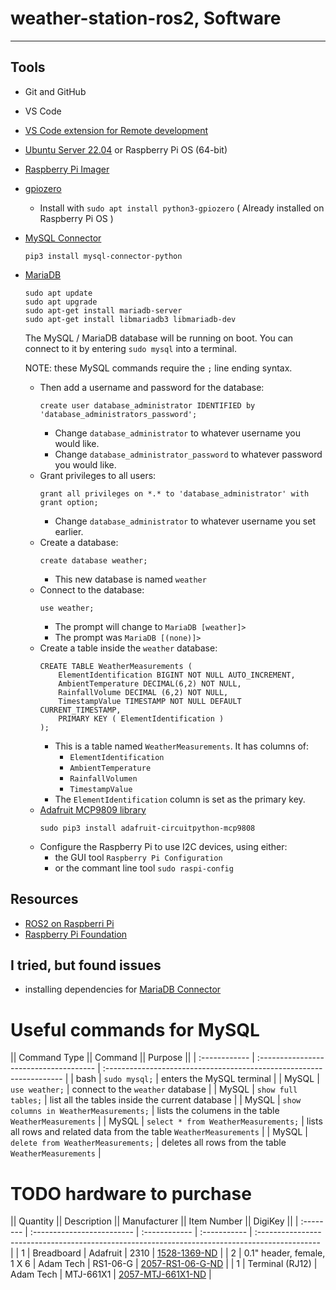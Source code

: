 # weather-station-ros2, Software

---

## Tools

- Git and GitHub
- VS Code
- [VS Code extension for Remote development](https://code.visualstudio.com/docs/remote/ssh)
- [Ubuntu Server 22.04](https://ubuntu.com/download/raspberry-pi) or Raspberry Pi OS (64-bit)
- [Raspberry Pi Imager](https://www.raspberrypi.com/software/)
- [gpiozero](https://gpiozero.readthedocs.io/en/stable/index.html)
  - Install with `sudo apt install python3-gpiozero` ( Already installed on Raspberry Pi OS )
- [MySQL Connector](https://www.w3schools.com/python/python_mysql_getstarted.asp)
   ```
   pip3 install mysql-connector-python
   ```
- [MariaDB](https://mariadb.com/kb/en/installing-mariadb-deb-files/#installing-mariadb-packages-with-apt)
  ```
  sudo apt update
  sudo apt upgrade
  sudo apt-get install mariadb-server
  sudo apt-get install libmariadb3 libmariadb-dev
  ```
  The MySQL / MariaDB database will be running on boot.
  You can connect to it by entering `sudo mysql` into a terminal.

  NOTE: these MySQL commands require the `;` line ending syntax.

  - Then add a username and password for the database:
    ```
    create user database_administrator IDENTIFIED by 'database_administrators_password';
    ```
    - Change `database_administrator` to whatever username you would like.
    - Change `database_administrator_password` to whatever password you would like.
  - Grant privileges to all users:
    ```
    grant all privileges on *.* to 'database_administrator' with grant option;
    ```
    - Change `database_administrator` to whatever username you set earlier.
  - Create a database:
    ```
    create database weather;
    ```
    - This new database is named `weather`
  - Connect to the database:
    ```
    use weather;
    ```
    - The prompt will change to `MariaDB [weather]>`
    - The prompt was `MariaDB [(none)]>`
  - Create a table inside the `weather` database:
    ```
    CREATE TABLE WeatherMeasurements (
        ElementIdentification BIGINT NOT NULL AUTO_INCREMENT,
        AmbientTemperature DECIMAL(6,2) NOT NULL,
        RainfallVolume DECIMAL (6,2) NOT NULL,
        TimestampValue TIMESTAMP NOT NULL DEFAULT CURRENT_TIMESTAMP,
        PRIMARY KEY ( ElementIdentification )
    );
    ```
    - This is a table named `WeatherMeasurements`.
      It has columns of:
      - `ElementIdentification`
      - `AmbientTemperature`
      - `RainfallVolumen`
      - `TimestampValue`
    - The `ElementIdentification` column is set as the primary key.
  - [Adafruit MCP9809 library](https://learn.adafruit.com/adafruit-mcp9808-precision-i2c-temperature-sensor-guide/python-circuitpython)
    ```
    sudo pip3 install adafruit-circuitpython-mcp9808
    ```
  - Configure the Raspberry Pi to use I2C devices, using either:
    - the GUI tool `Raspberry Pi Configuration` 
    - or the commant line tool `sudo raspi-config`


## Resources

- [ROS2 on Raspberri Pi](https://docs.ros.org/en/foxy/How-To-Guides/Installing-on-Raspberry-Pi.html)
- [Raspberry Pi Foundation](https://projects.raspberrypi.org/en/projects/build-your-own-weather-station/)

## I tried, but found issues

- installing dependencies for [MariaDB Connector](https://mariadb.com/docs/skysql/connect/programming-languages/python/install/)

# Useful commands for MySQL

|| Command Type || Command                               || Purpose                                                             ||
| :------------ | :------------------------------------- | :------------------------------------------------------------------- |
| bash          | `sudo mysql;`                          | enters the MySQL terminal                                            |
| MySQL         | `use weather;`                         | connect to the `weather` database                                    |
| MySQL         | `show full tables;`                    | list all the tables inside the current database                      |
| MySQL         | `show columns in WeatherMeasurements;` | lists the columens in the table `WeatherMeasurements`                |
| MySQL         | `select * from WeatherMeasurements;`   | lists all rows and related data from the table `WeatherMeasurements` |
| MySQL         | `delete from WeatherMeasurements;`     | deletes all rows from the table `WeatherMeasurements`                |

# TODO hardware to purchase

|| Quantity || Description               || Manufacturer || Item Number || DigiKey                                                                                       ||
| :-------- | :------------------------- | :------------ | :----------- | :--------------------------------------------------------------------------------------------- |
| 1         | Breadboard                 | Adafruit      | 2310         | [1528-1369-ND](https://www.digikey.ca/en/products/detail/adafruit-industries-llc/2310/5629417) |
| 2         | 0.1" header, female, 1 X 6 | Adam Tech     | RS1-06-G     | [2057-RS1-06-G-ND](https://www.digikey.ca/en/products/detail/adam-tech/RS1-06-G/9832050)       | 
| 1         | Terminal (RJ12)            | Adam Tech     | MTJ-661X1    | [2057-MTJ-661X1-ND](https://www.digikey.ca/en/products/detail/adam-tech/MTJ-661X1/9832264)     |
